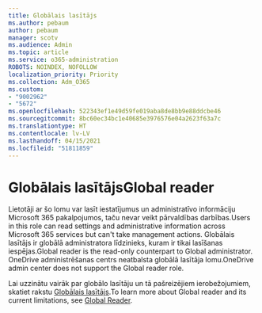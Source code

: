 ```yaml
---
title: Globālais lasītājs
ms.author: pebaum
author: pebaum
manager: scotv
ms.audience: Admin
ms.topic: article
ms.service: o365-administration
ROBOTS: NOINDEX, NOFOLLOW
localization_priority: Priority
ms.collection: Adm_O365
ms.custom:
- "9002962"
- "5672"
ms.openlocfilehash: 522343ef1e49d59fe019aba8de8bb9e88ddcbe46
ms.sourcegitcommit: 8bc60ec34bc1e40685e3976576e04a2623f63a7c
ms.translationtype: HT
ms.contentlocale: lv-LV
ms.lasthandoff: 04/15/2021
ms.locfileid: "51811859"
---
```

# <a name="global-reader"></a><span data-ttu-id="deb47-102">Globālais lasītājs</span><span class="sxs-lookup"><span data-stu-id="deb47-102">Global reader</span></span>

<span data-ttu-id="deb47-103">Lietotāji ar šo lomu var lasīt iestatījumus un administratīvo informāciju Microsoft 365 pakalpojumos, taču nevar veikt pārvaldības darbības.</span><span class="sxs-lookup"><span data-stu-id="deb47-103">Users in this role can read settings and administrative information across Microsoft 365 services but can't take management actions.</span></span> <span data-ttu-id="deb47-104">Globālais lasītājs ir globālā administratora līdzinieks, kuram ir tikai lasīšanas iespējas.</span><span class="sxs-lookup"><span data-stu-id="deb47-104">Global reader is the read-only counterpart to Global administrator.</span></span>
<span data-ttu-id="deb47-105">OneDrive administrēšanas centrs neatbalsta globālā lasītāja lomu.</span><span class="sxs-lookup"><span data-stu-id="deb47-105">OneDrive admin center does not support the Global reader role.</span></span>

<span data-ttu-id="deb47-106">Lai uzzinātu vairāk par globālo lasītāju un tā pašreizējiem ierobežojumiem, skatiet rakstu [Globālais lasītājs](https://docs.microsoft.com/azure/active-directory/users-groups-roles/directory-assign-admin-roles#global-reader).</span><span class="sxs-lookup"><span data-stu-id="deb47-106">To learn more about Global reader and its current limitations, see [Global Reader](https://docs.microsoft.com/azure/active-directory/users-groups-roles/directory-assign-admin-roles#global-reader).</span></span>
